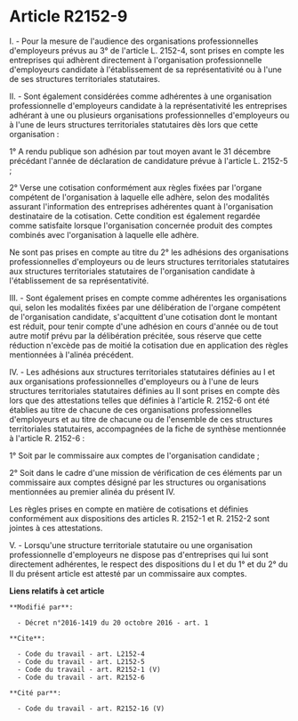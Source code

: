 # Article R2152-9

I. - Pour la mesure de l'audience des organisations professionnelles d'employeurs prévus au 3° de l'article L. 2152-4, sont
prises en compte les entreprises qui adhèrent directement à l'organisation professionnelle d'employeurs candidate à
l'établissement de sa représentativité ou à l'une de ses structures territoriales statutaires. 

II. - Sont également considérées comme adhérentes à une organisation professionnelle d'employeurs candidate à la
représentativité les entreprises adhérant à une ou plusieurs organisations professionnelles d'employeurs ou à l'une de leurs
structures territoriales statutaires dès lors que cette organisation : 

1° A rendu publique son adhésion par tout moyen avant le 31 décembre précédant l'année de déclaration de candidature prévue à
l'article L. 2152-5 ; 

2° Verse une cotisation conformément aux règles fixées par l'organe compétent de l'organisation à laquelle elle adhère, selon
des modalités assurant l'information des entreprises adhérentes quant à l'organisation destinataire de la cotisation. Cette
condition est également regardée comme satisfaite lorsque l'organisation concernée produit des comptes combinés avec
l'organisation à laquelle elle adhère. 

Ne sont pas prises en compte au titre du 2° les adhésions des organisations professionnelles d'employeurs ou de leurs
structures territoriales statutaires aux structures territoriales statutaires de l'organisation candidate à l'établissement
de sa représentativité. 

III. - Sont également prises en compte comme adhérentes les organisations qui, selon les modalités fixées par une
délibération de l'organe compétent de l'organisation candidate, s'acquittent d'une cotisation dont le montant est réduit,
pour tenir compte d'une adhésion en cours d'année ou de tout autre motif prévu par la délibération précitée, sous réserve que
cette réduction n'excède pas de moitié la cotisation due en application des règles mentionnées à l'alinéa précédent. 

IV. - Les adhésions aux  structures territoriales statutaires définies au I et aux organisations  professionnelles
d'employeurs ou à l'une de leurs structures  territoriales statutaires définies au II  sont prises en compte dès lors que des
attestations telles que définies à l'article R. 2152-6  ont été établies au  titre de chacune de ces organisations
professionnelles d'employeurs et  au titre de chacune ou de l'ensemble de ces structures territoriales  statutaires,
accompagnées de la fiche de synthèse mentionnée à l'article  R. 2152-6 : 

1° Soit par le commissaire aux comptes de l'organisation candidate ; 

2° Soit dans le cadre d'une mission de vérification de ces éléments par un commissaire aux comptes désigné par les structures
ou organisations mentionnées au premier alinéa du présent IV. 

Les règles prises en compte en matière de cotisations et définies conformément aux dispositions des articles R. 2152-1 et R.
2152-2 sont jointes à ces attestations.

V. - Lorsqu'une  structure territoriale statutaire ou une organisation professionnelle  d'employeurs ne dispose pas
d'entreprises qui lui sont directement  adhérentes, le respect des dispositions du I et du 1° et du 2° du II du  présent
article est attesté par un commissaire aux comptes.

**Liens relatifs à cet article**

	**Modifié par**:

	  - Décret n°2016-1419 du 20 octobre 2016 - art. 1

	**Cite**:

	  - Code du travail - art. L2152-4
	  - Code du travail - art. L2152-5
	  - Code du travail - art. R2152-1 (V)
	  - Code du travail - art. R2152-6

	**Cité par**:

	  - Code du travail - art. R2152-16 (V)
